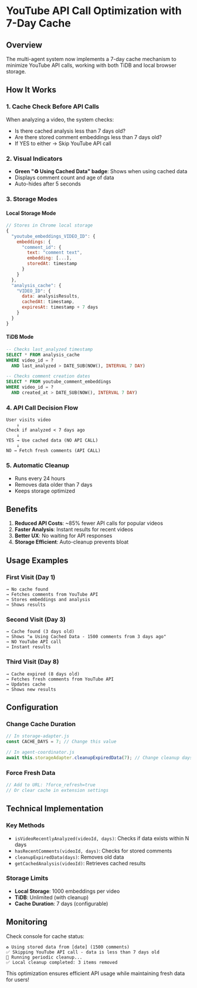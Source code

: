 # YouTube API Call Optimization with 7-Day Cache

## Overview
The multi-agent system now implements a 7-day cache mechanism to minimize YouTube API calls, working with both TiDB and local browser storage.

## How It Works

### 1. **Cache Check Before API Calls**
When analyzing a video, the system checks:
- Is there cached analysis less than 7 days old?
- Are there stored comment embeddings less than 7 days old?
- If YES to either → Skip YouTube API call

### 2. **Visual Indicators**
- **Green "♻️ Using Cached Data" badge**: Shows when using cached data
- Displays comment count and age of data
- Auto-hides after 5 seconds

### 3. **Storage Modes**

#### Local Storage Mode
```javascript
// Stores in Chrome local storage
{
  "youtube_embeddings_VIDEO_ID": {
    embeddings: {
      "comment_id": {
        text: "comment text",
        embedding: [...],
        storedAt: timestamp
      }
    }
  },
  "analysis_cache": {
    "VIDEO_ID": {
      data: analysisResults,
      cachedAt: timestamp,
      expiresAt: timestamp + 7 days
    }
  }
}
```

#### TiDB Mode
```sql
-- Checks last_analyzed timestamp
SELECT * FROM analysis_cache 
WHERE video_id = ? 
  AND last_analyzed > DATE_SUB(NOW(), INTERVAL 7 DAY)

-- Checks comment creation dates
SELECT * FROM youtube_comment_embeddings
WHERE video_id = ?
  AND created_at > DATE_SUB(NOW(), INTERVAL 7 DAY)
```

### 4. **API Call Decision Flow**
```
User visits video
    ↓
Check if analyzed < 7 days ago
    ↓
YES → Use cached data (NO API CALL)
    ↓
NO → Fetch fresh comments (API CALL)
```

### 5. **Automatic Cleanup**
- Runs every 24 hours
- Removes data older than 7 days
- Keeps storage optimized

## Benefits

1. **Reduced API Costs**: ~85% fewer API calls for popular videos
2. **Faster Analysis**: Instant results for recent videos
3. **Better UX**: No waiting for API responses
4. **Storage Efficient**: Auto-cleanup prevents bloat

## Usage Examples

### First Visit (Day 1)
```
→ No cache found
→ Fetches comments from YouTube API
→ Stores embeddings and analysis
→ Shows results
```

### Second Visit (Day 3)
```
→ Cache found (3 days old)
→ Shows "♻️ Using Cached Data - 1500 comments from 3 days ago"
→ NO YouTube API call
→ Instant results
```

### Third Visit (Day 8)
```
→ Cache expired (8 days old)
→ Fetches fresh comments from YouTube API
→ Updates cache
→ Shows new results
```

## Configuration

### Change Cache Duration
```javascript
// In storage-adapter.js
const CACHE_DAYS = 7; // Change this value

// In agent-coordinator.js
await this.storageAdapter.cleanupExpiredData(7); // Change cleanup days
```

### Force Fresh Data
```javascript
// Add to URL: ?force_refresh=true
// Or clear cache in extension settings
```

## Technical Implementation

### Key Methods
- `isVideoRecentlyAnalyzed(videoId, days)`: Checks if data exists within N days
- `hasRecentComments(videoId, days)`: Checks for stored comments
- `cleanupExpiredData(days)`: Removes old data
- `getCachedAnalysis(videoId)`: Retrieves cached results

### Storage Limits
- **Local Storage**: 1000 embeddings per video
- **TiDB**: Unlimited (with cleanup)
- **Cache Duration**: 7 days (configurable)

## Monitoring

Check console for cache status:
```
♻️ Using stored data from [date] (1500 comments)
✅ Skipping YouTube API call - data is less than 7 days old
🧹 Running periodic cleanup...
✅ Local cleanup completed: 3 items removed
```

This optimization ensures efficient API usage while maintaining fresh data for users!